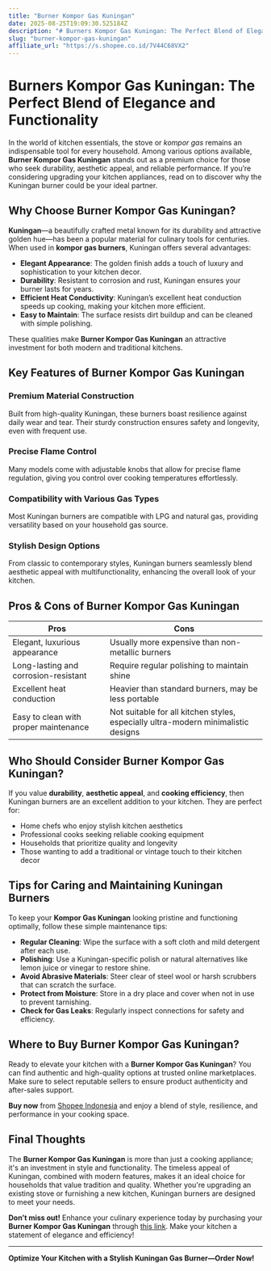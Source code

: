 ```yaml
---
title: "Burner Kompor Gas Kuningan"
date: 2025-08-25T19:09:30.525184Z
description: "# Burners Kompor Gas Kuningan: The Perfect Blend of Elegance and Functionality..."
slug: "burner-kompor-gas-kuningan"
affiliate_url: "https://s.shopee.co.id/7V44C68VX2"
---
```

# Burners Kompor Gas Kuningan: The Perfect Blend of Elegance and Functionality

In the world of kitchen essentials, the stove or *kompor gas* remains an indispensable tool for every household. Among various options available, **Burner Kompor Gas Kuningan** stands out as a premium choice for those who seek durability, aesthetic appeal, and reliable performance. If you’re considering upgrading your kitchen appliances, read on to discover why the Kuningan burner could be your ideal partner.

## Why Choose Burner Kompor Gas Kuningan?

**Kuningan**—a beautifully crafted metal known for its durability and attractive golden hue—has been a popular material for culinary tools for centuries. When used in **kompor gas burners**, Kuningan offers several advantages:

- **Elegant Appearance**: The golden finish adds a touch of luxury and sophistication to your kitchen decor.
- **Durability**: Resistant to corrosion and rust, Kuningan ensures your burner lasts for years.
- **Efficient Heat Conductivity**: Kuningan’s excellent heat conduction speeds up cooking, making your kitchen more efficient.
- **Easy to Maintain**: The surface resists dirt buildup and can be cleaned with simple polishing.

These qualities make **Burner Kompor Gas Kuningan** an attractive investment for both modern and traditional kitchens.

## Key Features of Burner Kompor Gas Kuningan

### Premium Material Construction

Built from high-quality Kuningan, these burners boast resilience against daily wear and tear. Their sturdy construction ensures safety and longevity, even with frequent use.

### Precise Flame Control

Many models come with adjustable knobs that allow for precise flame regulation, giving you control over cooking temperatures effortlessly.

### Compatibility with Various Gas Types

Most Kuningan burners are compatible with LPG and natural gas, providing versatility based on your household gas source.

### Stylish Design Options

From classic to contemporary styles, Kuningan burners seamlessly blend aesthetic appeal with multifunctionality, enhancing the overall look of your kitchen.

## Pros & Cons of Burner Kompor Gas Kuningan

| **Pros** | **Cons** |
| --- | --- |
| Elegant, luxurious appearance | Usually more expensive than non-metallic burners |
| Long-lasting and corrosion-resistant | Require regular polishing to maintain shine |
| Excellent heat conduction | Heavier than standard burners, may be less portable |
| Easy to clean with proper maintenance | Not suitable for all kitchen styles, especially ultra-modern minimalistic designs |

## Who Should Consider Burner Kompor Gas Kuningan?

If you value **durability**, **aesthetic appeal**, and **cooking efficiency**, then Kuningan burners are an excellent addition to your kitchen. They are perfect for:

- Home chefs who enjoy stylish kitchen aesthetics
- Professional cooks seeking reliable cooking equipment
- Households that prioritize quality and longevity
- Those wanting to add a traditional or vintage touch to their kitchen decor

## Tips for Caring and Maintaining Kuningan Burners

To keep your **Kompor Gas Kuningan** looking pristine and functioning optimally, follow these simple maintenance tips:

- **Regular Cleaning**: Wipe the surface with a soft cloth and mild detergent after each use.
- **Polishing**: Use a Kuningan-specific polish or natural alternatives like lemon juice or vinegar to restore shine.
- **Avoid Abrasive Materials**: Steer clear of steel wool or harsh scrubbers that can scratch the surface.
- **Protect from Moisture**: Store in a dry place and cover when not in use to prevent tarnishing.
- **Check for Gas Leaks**: Regularly inspect connections for safety and efficiency.

## Where to Buy Burner Kompor Gas Kuningan?

Ready to elevate your kitchen with a **Burner Kompor Gas Kuningan**? You can find authentic and high-quality options at trusted online marketplaces. Make sure to select reputable sellers to ensure product authenticity and after-sales support.

**Buy now** from [Shopee Indonesia](https://s.shopee.co.id/7V44C68VX2) and enjoy a blend of style, resilience, and performance in your cooking space.

## Final Thoughts

The **Burner Kompor Gas Kuningan** is more than just a cooking appliance; it's an investment in style and functionality. The timeless appeal of Kuningan, combined with modern features, makes it an ideal choice for households that value tradition and quality. Whether you're upgrading an existing stove or furnishing a new kitchen, Kuningan burners are designed to meet your needs.

**Don’t miss out!** Enhance your culinary experience today by purchasing your **Burner Kompor Gas Kuningan** through [this link](https://s.shopee.co.id/7V44C68VX2). Make your kitchen a statement of elegance and efficiency!

---

**Optimize Your Kitchen with a Stylish Kuningan Gas Burner—Order Now!**